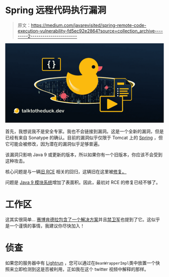 # Spring 远程代码执行漏洞

> 原文：<https://medium.com/javarevisited/spring-remote-code-execution-vulnerability-fd5ec92e2864?source=collection_archive---------2----------------------->

![](img/8e0295be33aaaf0f4681099f23a70b0b.png)

首先，我想说我不是安全专家。我也不会链接到漏洞。这是一个全新的漏洞，但是已经有来自 Sonatype 的确认。目前的漏洞似乎仅限于 Tomcat 上的 [Spring](/javarevisited/10-best-online-courses-to-learn-spring-framework-in-2020-f7f73599c2fd) ，但它可能会被修改，因为潜在的漏洞似乎足够普遍。

该漏洞只影响 Java 9 或更新的版本，所以如果你有一个旧版本，你应该不会受到这种攻击。

核心问题是与一辆[旧 RCE](https://nvd.nist.gov/vuln/detail/CVE-2010-1622) 相关的回归，这辆旧在这里被[修复。](https://github.com/spring-projects/spring-framework/commit/3a5af35d37c79d0644d49b93f792a4c18fe8eb71#diff-ea765e78a703581fb519933028fbd6d7ac8386d57b805b395d04910de9a33f4cR245)

问题是 [Java 9 模块系统](/hackernoon/top-10-java-9-tutorials-and-courses-best-of-lot-must-read-9a25c511a573)增加了表面积。因此，最初对 RCE 的修复已经不够了。

# 工作区

这其实很简单… [赛博肯德拉包含了一个解决方案](https://www.cyberkendra.com/2022/03/springshell-rce-0-day-vulnerability.html)并且[禁卫军](https://www.praetorian.com/blog/spring-core-jdk9-rce/)也提到了它。这似乎是一个谨慎的事情，我建议你尽快加入！

# 侦查

如果您的服务器中有 [Lightrun](https://lightrun.com/) ，您可以通过在`BeanWrapperImpl`类中放置一个快照来立即检测到这是否被利用，正如我在这个 twitter 视频中解释的那样。